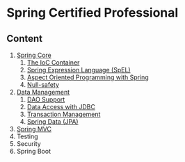 # Spring Certified Professional

## Content

1. [Spring Core](1.%20Spring%20Core)
   1. [The IoC Container](1.%20Spring%20Core/1.1%20The%20IoC%20Container.md)
   2. [Spring Expression Language (SpEL)](1.%20Spring%20Core/1.2%20Spring%20Expression%20Language.md)
   3. [Aspect Oriented Programming with Spring](1.%20Spring%20Core/1.3%20Aspect%20Oriented%20Programming%20with%20Spring.md)
   4. [Null-safety](https://docs.spring.io/spring-framework/reference/core/null-safety.html)
2. [Data Management](2.%20Data%20Management)
   1. [DAO Support](2.%20Data%20Management/2.1%20DAO%20Support.md)
   2. [Data Access with JDBC](2.%20Data%20Management/2.2%20Data%20Access%20with%20JDBC.md)
   3. [Transaction Management](2.%20Data%20Management/2.3%20Transaction%20Management.md)
   4. [Spring Data (JPA)](2.%20Data%20Management/2.4%20Spring%20Data.md)
3. [Spring MVC](3.%20Spring%20MVC.md)
4. Testing
5. Security
6. Spring Boot